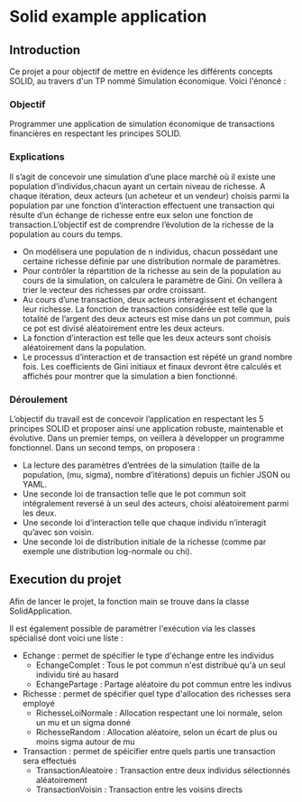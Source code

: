 # Solid example application

## Introduction
Ce projet a pour objectif de mettre en évidence les différents concepts SOLID, au travers d'un TP nommé Simulation économique.
Voici l'énoncé :

### Objectif
Programmer une application de simulation économique de transactions financières en respectant les principes SOLID.

### Explications
Il s’agit de concevoir une simulation d’une place marché où il existe une population d’individus,chacun ayant un certain niveau de richesse.  A chaque itération, deux acteurs (un acheteur et un vendeur) choisis parmi la population par une fonction  d’interaction effectuent une transaction qui résulte d’un échange de richesse entre eux selon une fonction de transaction.L’objectif est de comprendre l’évolution de la richesse de la population au cours du temps.
* On modélisera une population de n individus, chacun possédant une certaine richesse définie par une distribution normale de paramètres.
* Pour contrôler la répartition de la richesse au sein de la population au cours de la simulation, on calculera le paramètre de Gini. On veillera à trier le vecteur des richesses par ordre croissant.
* Au cours d’une transaction, deux acteurs interagissent et échangent leur richesse.  La fonction de transaction considérée est telle que la totalité de l’argent des deux acteurs est mise dans un pot commun, puis ce pot est divisé aléatoirement entre les deux acteurs.
* La fonction d’interaction est telle que les deux acteurs sont choisis aléatoirement dans la population.
* Le processus d’interaction et de transaction est répété un grand nombre fois. Les coefficients de Gini initiaux et finaux devront être calculés et affichés pour montrer que la simulation a bien fonctionné.


### Déroulement
L’objectif du travail est de concevoir l’application en respectant les 5 principes SOLID et proposer ainsi une application robuste, maintenable et évolutive.  Dans un premier temps, on veillera à développer un programme fonctionnel. Dans un second temps, on proposera :
* La lecture des paramètres d’entrées de la simulation (taille de la population, (mu, sigma), nombre d’itérations) depuis un fichier JSON ou YAML.
* Une seconde loi de transaction telle que le pot commun soit intégralement reversé à un seul des acteurs, choisi aléatoirement parmi les deux.
* Une seconde loi d’interaction telle que chaque individu n’interagit qu’avec son voisin.
* Une seconde loi de distribution initiale de la richesse (comme par exemple une distribution log-normale ou chi).

## Execution du projet
Afin de lancer le projet, la fonction main se trouve dans la classe SolidApplication.

Il est également possible de paramétrer l'exécution via les classes spécialisé dont voici une liste :

* Echange : permet de spécifier le type d'échange entre les individus
    * EchangeComplet : Tous le pot commun n'est distribué qu'à un seul individu tiré au hasard
    * EchangePartage : Partage aléatoire du pot commun entre les indivus
* Richesse : permet de spécifier quel type d'allocation des richesses sera employé
    * RichesseLoiNormale : Allocation respectant une loi normale, selon un mu et un sigma donné
    * RichesseRandom : Allocation aléatoire, selon un écart de plus ou moins sigma autour de mu
* Transaction : permet de spéicifier entre quels partis une transaction sera effectués
    * TransactionAleatoire : Transaction entre deux individus sélectionnés aléatoirement
    * TransactionVoisin : Transaction entre les voisins directs